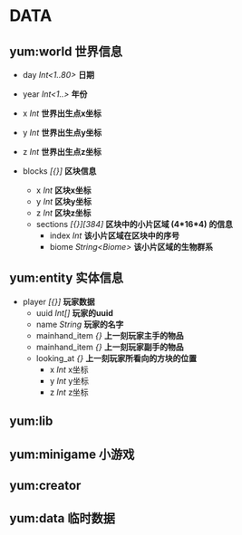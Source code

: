 # DATA

## yum:world 世界信息

- day *Int<1..80>* **日期**
- year *Int<1..>* **年份**
- x *Int* **世界出生点x坐标**
- y *Int* **世界出生点y坐标**
- z *Int* **世界出生点z坐标**

- blocks *[{}]* **区块信息**
  - x *Int* **区块x坐标**
  - y *Int* **区块y坐标**
  - z *Int* **区块z坐标**
  - sections *\[{}][384]* **区块中的小片区域 (4\*16\*4) 的信息**
    - index *Int* **该小片区域在区块中的序号**
    - biome *String\<Biome>* **该小片区域的生物群系**

## yum:entity 实体信息

- player *[{}]* **玩家数据**
  - uuid *Int[]* **玩家的uuid**
  - name *String* **玩家的名字**
  - mainhand_item *{}* **上一刻玩家主手的物品**
  - mainhand_item *{}* **上一刻玩家副手的物品**
  - looking_at *{}* **上一刻玩家所看向的方块的位置**
    - x *Int* x坐标
    - y *Int* y坐标
    - z *Int* z坐标

## yum:lib

## yum:minigame 小游戏

## yum:creator

## yum:data 临时数据
